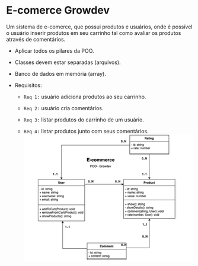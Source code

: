 # E-comerce Growdev

Um sistema de e-comerce, que possui produtos e usuários, onde é possível o usuário inserir produtos em seu carrinho tal como avaliar os produtos através de comentários.

- Aplicar todos os pilares da POO.
- Classes devem estar separadas (arquivos).
- Banco de dados em memória (array).

- Requisitos:
    
    - `Req 1:` usuário adiciona produtos ao seu carrinho.

    - `Req 2:` usuário cria comentários.

    - `Req 3:` listar produtos do carrinho de um usuário.

    - `Req 4:` listar produtos junto com seus comentários.
        <img src="./Ilustração.png" alt= "Diagrama UML - E-comerce" style="background: #ffff">
